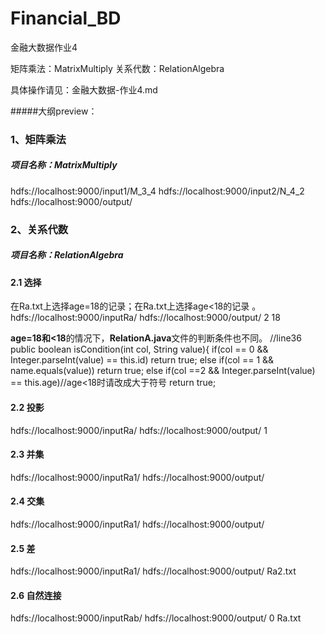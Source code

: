 # Financial_BD
金融大数据作业4

矩阵乘法：MatrixMultiply
关系代数：RelationAlgebra

具体操作请见：金融大数据-作业4.md

#####大纲preview：
### 1、矩阵乘法
##### 项目名称：MatrixMultiply
hdfs://localhost:9000/input1/M_3_4
hdfs://localhost:9000/input2/N_4_2
hdfs://localhost:9000/output/

### 2、关系代数
##### 项目名称：RelationAlgebra

#### 2.1 选择
在Ra.txt上选择age=18的记录；在Ra.txt上选择age<18的记录 。
hdfs://localhost:9000/inputRa/
hdfs://localhost:9000/output/
2
18

**age=18和<18**的情况下，**RelationA.java**文件的判断条件也不同。
//line36
public boolean isCondition(int col, String value){
		if(col == 0 && Integer.parseInt(value) == this.id)
			return true;
		else if(col == 1 && name.equals(value))
			return true;
		else if(col ==2 && Integer.parseInt(value) == this.age)//age<18时请改成大于符号
			return true;


#### 2.2 投影
hdfs://localhost:9000/inputRa/
hdfs://localhost:9000/output/
1

#### 2.3 并集
hdfs://localhost:9000/inputRa1/
hdfs://localhost:9000/output/

#### 2.4 交集
hdfs://localhost:9000/inputRa1/
hdfs://localhost:9000/output/

#### 2.5 差
hdfs://localhost:9000/inputRa1/
hdfs://localhost:9000/output/
Ra2.txt

#### 2.6 自然连接
hdfs://localhost:9000/inputRab/
hdfs://localhost:9000/output/
0
Ra.txt
